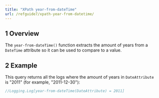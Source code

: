 ```yaml
---
title: "XPath year-from-dateTime"
url: /refguide7/xpath-year-from-datetime/
---
```


## 1 Overview

The `year-from-dateTime()` function extracts the amount of years from a `DateTime` attribute so it can be used to compare to a value.

## 2 Example

This query returns all the logs where the amount of years in `DateAttribute` is "2011" (for example, "2011-12-30"):

```java
//Logging.Log[year-from-dateTime(DateAttribute) = 2011]
```
